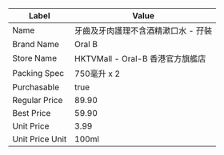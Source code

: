 | Label           | Value                     |
| --------------- | ------------------------- |
| Name            | 牙齒及牙肉護理不含酒精漱口水 - 孖裝       |
| Brand Name      | Oral B                    |
| Store Name      | HKTVMall - Oral-B 香港官方旗艦店 |
| Packing Spec    | 750毫升 x 2                 |
| Purchasable     | true                      |
| Regular Price   | 89.90                     |
| Best Price      | 59.90                     |
| Unit Price      | 3.99                      |
| Unit Price Unit | 100ml                     |
